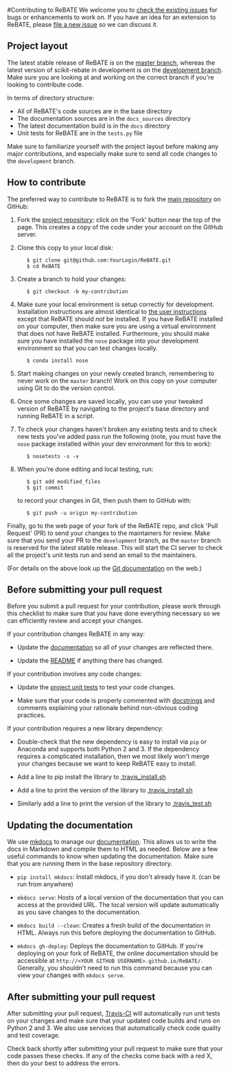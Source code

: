 #Contributing to ReBATE
We welcome you to [check the existing issues](https://github.com/EpistasisLab/ReBATE/issues/) for bugs or enhancements to work on. If you have an idea for an extension to ReBATE, please [file a new issue](https://github.com/EpistasisLab/ReBATE/issues//new) so we can discuss it.

## Project layout

The latest stable release of ReBATE is on the [master branch](https://github.com/EpistasisLab/ReBATE/tree/master), whereas the latest version of scikit-rebate in development is on the [development branch](https://github.com/EpistasisLab/ReBATE/tree/development). Make sure you are looking at and working on the correct branch if you're looking to contribute code.

In terms of directory structure:

* All of ReBATE's code sources are in the base directory
* The documentation sources are in the `docs_sources` directory
* The latest documentation build is in the `docs` directory
* Unit tests for ReBATE are in the `tests.py` file

Make sure to familiarize yourself with the project layout before making any major contributions, and especially make sure to send all code changes to the `development` branch.

## How to contribute

The preferred way to contribute to ReBATE is to fork the 
[main repository](https://github.com/EpistasisLab/ReBATE/) on
GitHub:

1. Fork the [project repository](https://github.com/EpistasisLab/ReBATE/):
   click on the 'Fork' button near the top of the page. This creates
   a copy of the code under your account on the GitHub server.

2. Clone this copy to your local disk:

          $ git clone git@github.com:YourLogin/ReBATE.git
          $ cd ReBATE

3. Create a branch to hold your changes:

          $ git checkout -b my-contribution

4. Make sure your local environment is setup correctly for development. Installation instructions are almost identical to [the user instructions](installing.md) except that ReBATE should *not* be installed. If you have ReBATE installed on your computer, then make sure you are using a virtual environment that does not have ReBATE installed. Furthermore, you should make sure you have installed the `nose` package into your development environment so that you can test changes locally.

          $ conda install nose

5. Start making changes on your newly created branch, remembering to never work on the ``master`` branch! Work on this copy on your computer using Git to do the version control.

6. Once some changes are saved locally, you can use your tweaked version of ReBATE by navigating to the project's base directory and running ReBATE in a script. 

7. To check your changes haven't broken any existing tests and to check new tests you've added pass run the following (note, you must have the `nose` package installed within your dev environment for this to work):

          $ nosetests -s -v

8. When you're done editing and local testing, run:

          $ git add modified_files
          $ git commit

   to record your changes in Git, then push them to GitHub with:

          $ git push -u origin my-contribution

Finally, go to the web page of your fork of the ReBATE repo, and click 'Pull Request' (PR) to send your changes to the maintainers for review. Make sure that you send your PR to the `development` branch, as the `master` branch is reserved for the latest stable release. This will start the CI server to check all the project's unit tests run and send an email to the maintainers.

(For details on the above look up the [Git documentation](http://git-scm.com/documentation) on the web.)

## Before submitting your pull request

Before you submit a pull request for your contribution, please work through this checklist to make sure that you have done everything necessary so we can efficiently review and accept your changes.

If your contribution changes ReBATE in any way:

* Update the [documentation](https://github.com/EpistasisLab/ReBATE/tree/master/docs_sources) so all of your changes are reflected there.

* Update the [README](https://github.com/EpistasisLab/ReBATE/blob/master/README.md) if anything there has changed.

If your contribution involves any code changes:

* Update the [project unit tests](https://github.com/EpistasisLab/ReBATE/blob/master/tests.py) to test your code changes.

* Make sure that your code is properly commented with [docstrings](https://www.python.org/dev/peps/pep-0257/) and comments explaining your rationale behind non-obvious coding practices.

If your contribution requires a new library dependency:

* Double-check that the new dependency is easy to install via `pip` or Anaconda and supports both Python 2 and 3. If the dependency requires a complicated installation, then we most likely won't merge your changes because we want to keep ReBATE easy to install.

* Add a line to pip install the library to [.travis_install.sh](https://github.com/EpistasisLab/ReBATE/blob/master/ci/.travis_install.sh#L46)

* Add a line to print the version of the library to [.travis_install.sh](https://github.com/EpistasisLab/ReBATE/blob/master/ci/.travis_install.sh#L56)

* Similarly add a line to print the version of the library to [.travis_test.sh](https://github.com/EpistasisLab/ReBATE/blob/master/ci/.travis_test.sh#L16)

## Updating the documentation

We use [mkdocs](http://www.mkdocs.org/) to manage our [documentation](http://EpistasisLab.github.io/ReBATE/). This allows us to write the docs in Markdown and compile them to HTML as needed. Below are a few useful commands to know when updating the documentation. Make sure that you are running them in the base repository directory.  

* `pip install mkdocs`: Install mkdocs, if you don't already have it. (can be run from anywhere)

* `mkdocs serve`: Hosts of a local version of the documentation that you can access at the provided URL. The local version will update automatically as you save changes to the documentation.

* `mkdocs build --clean`: Creates a fresh build of the documentation in HTML. Always run this before deploying the documentation to GitHub.

* `mkdocs gh-deploy`: Deploys the documentation to GitHub. If you're deploying on your fork of ReBATE, the online documentation should be accessible at `http://<YOUR GITHUB USERNAME>.github.io/ReBATE/`. Generally, you shouldn't need to run this command because you can view your changes with `mkdocs serve`.


## After submitting your pull request

After submitting your pull request, [Travis-CI](https://travis-ci.com/) will automatically run unit tests on your changes and make sure that your updated code builds and runs on Python 2 and 3. We also use services that automatically check code quality and test coverage.

Check back shortly after submitting your pull request to make sure that your code passes these checks. If any of the checks come back with a red X, then do your best to address the errors.
